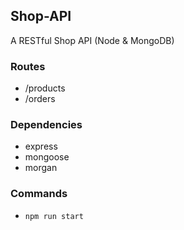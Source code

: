 ## Shop-API

A RESTful Shop API (Node & MongoDB)

### Routes

- /products
- /orders

### Dependencies

- express
- mongoose
- morgan

### Commands

- `npm run start`
